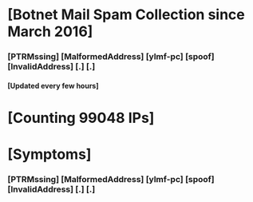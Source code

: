 # [Botnet Mail Spam Collection since March 2016]
### [PTRMssing] [MalformedAddress] [ylmf-pc] [spoof] [InvalidAddress] [.] [.]
#### [Updated every few hours]

# [Counting 99048 IPs]

# [Symptoms] 
###   [PTRMssing] [MalformedAddress] [ylmf-pc] [spoof] [InvalidAddress] [.] [.]
